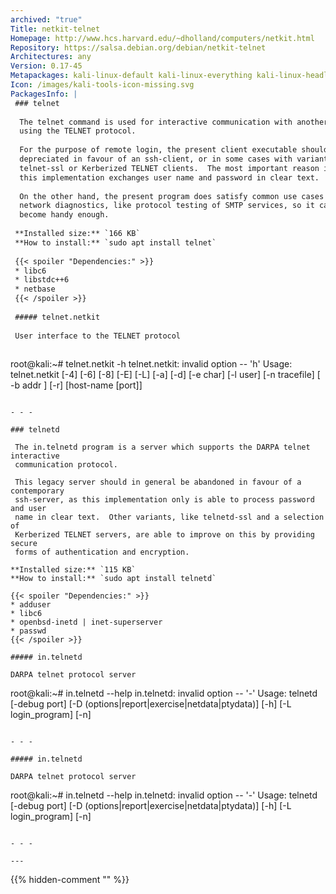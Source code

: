 ```yaml
---
archived: "true"
Title: netkit-telnet
Homepage: http://www.hcs.harvard.edu/~dholland/computers/netkit.html
Repository: https://salsa.debian.org/debian/netkit-telnet
Architectures: any
Version: 0.17-45
Metapackages: kali-linux-default kali-linux-everything kali-linux-headless kali-linux-large 
Icon: /images/kali-tools-icon-missing.svg
PackagesInfo: |
 ### telnet
 
  The telnet command is used for interactive communication with another host
  using the TELNET protocol.
   
  For the purpose of remote login, the present client executable should be
  depreciated in favour of an ssh-client, or in some cases with variants like
  telnet-ssl or Kerberized TELNET clients.  The most important reason is that
  this implementation exchanges user name and password in clear text.
   
  On the other hand, the present program does satisfy common use cases of
  network diagnostics, like protocol testing of SMTP services, so it can
  become handy enough.
 
 **Installed size:** `166 KB`  
 **How to install:** `sudo apt install telnet`  
 
 {{< spoiler "Dependencies:" >}}
 * libc6 
 * libstdc++6 
 * netbase
 {{< /spoiler >}}
 
 ##### telnet.netkit
 
 User interface to the TELNET protocol
 
 ```
 root@kali:~# telnet.netkit -h
 telnet.netkit: invalid option -- 'h'
 Usage: telnet.netkit [-4] [-6] [-8] [-E] [-L] [-a] [-d] [-e char] [-l user]
 	[-n tracefile] [ -b addr ] [-r] [host-name [port]]
 ```
 
 - - -
 
 ### telnetd
 
  The in.telnetd program is a server which supports the DARPA telnet interactive
  communication protocol.
   
  This legacy server should in general be abandoned in favour of a contemporary
  ssh-server, as this implementation only is able to process password and user
  name in clear text.  Other variants, like telnetd-ssl and a selection of
  Kerberized TELNET servers, are able to improve on this by providing secure
  forms of authentication and encryption.
 
 **Installed size:** `115 KB`  
 **How to install:** `sudo apt install telnetd`  
 
 {{< spoiler "Dependencies:" >}}
 * adduser
 * libc6 
 * openbsd-inetd | inet-superserver
 * passwd
 {{< /spoiler >}}
 
 ##### in.telnetd
 
 DARPA telnet protocol server
 
 ```
 root@kali:~# in.telnetd --help
 in.telnetd: invalid option -- '-'
 Usage: telnetd [-debug port] [-D (options|report|exercise|netdata|ptydata)]
 	 [-h] [-L login_program] [-n]
 ```
 
 - - -
 
 ##### in.telnetd
 
 DARPA telnet protocol server
 
 ```
 root@kali:~# in.telnetd --help
 in.telnetd: invalid option -- '-'
 Usage: telnetd [-debug port] [-D (options|report|exercise|netdata|ptydata)]
 	 [-h] [-L login_program] [-n]
 ```
 
 - - -
 
---
```

{{% hidden-comment "<!--Do not edit anything above this line-->" %}}
